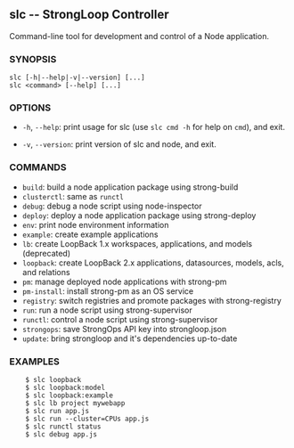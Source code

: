 ## slc -- StrongLoop Controller

Command-line tool for development and control of a Node application.

### SYNOPSIS

    slc [-h|--help|-v|--version] [...]
    slc <command> [--help] [...]

### OPTIONS

* `-h`, `--help`:
  print usage for slc (use `slc cmd -h` for help on `cmd`), and exit.

* `-v`, `--version`:
  print version of slc and node, and exit.

### COMMANDS

* `build`: build a node application package using strong-build
* `clusterctl`: same as `runctl`
* `debug`: debug a node script using node-inspector
* `deploy`: deploy a node application package using strong-deploy
* `env`: print node environment information
* `example`: create example applications
* `lb`: create LoopBack 1.x workspaces, applications, and models (deprecated)
* `loopback`: create LoopBack 2.x applications, datasources, models, acls, and relations
* `pm`: manage deployed node applications with strong-pm
* `pm-install`: install strong-pm as an OS service
* `registry`: switch registries and promote packages with strong-registry
* `run`: run a node script using strong-supervisor
* `runctl`: control a node script using strong-supervisor
* `strongops`: save StrongOps API key into strongloop.json
* `update`: bring strongloop and it's dependencies up-to-date

### EXAMPLES

        $ slc loopback
        $ slc loopback:model
        $ slc loopback:example
        $ slc lb project mywebapp
        $ slc run app.js
        $ slc run --cluster=CPUs app.js
        $ slc runctl status
        $ slc debug app.js
